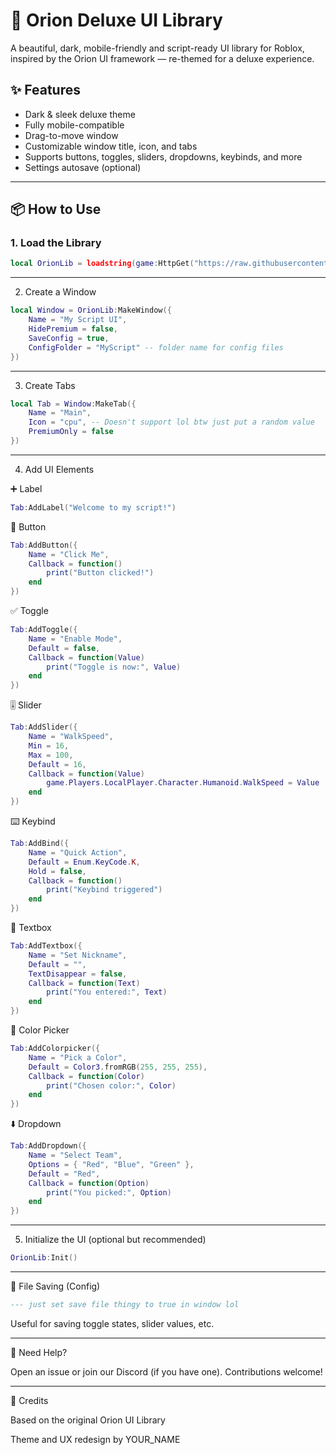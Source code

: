 # 🌌 Orion Deluxe UI Library

A beautiful, dark, mobile-friendly and script-ready UI library for Roblox, inspired by the Orion UI framework — re-themed for a deluxe experience.

## ✨ Features

- Dark & sleek deluxe theme
- Fully mobile-compatible
- Drag-to-move window
- Customizable window title, icon, and tabs
- Supports buttons, toggles, sliders, dropdowns, keybinds, and more
- Settings autosave (optional)

---

## 📦 How to Use

### 1. Load the Library

```lua
local OrionLib = loadstring(game:HttpGet("https://raw.githubusercontent.com/YOUR_USERNAME/YOUR_REPO/main/orion_deluxe_full.txt"))()
```

---

2. Create a Window
```lua
local Window = OrionLib:MakeWindow({
    Name = "My Script UI",
    HidePremium = false,
    SaveConfig = true,
    ConfigFolder = "MyScript" -- folder name for config files
})
```

---

3. Create Tabs
```lua
local Tab = Window:MakeTab({
    Name = "Main",
    Icon = "cpu", -- Doesn't support lol btw just put a random value
    PremiumOnly = false
})
```

---

4. Add UI Elements

➕ Label
```lua
Tab:AddLabel("Welcome to my script!")
```
🔘 Button
```lua
Tab:AddButton({
    Name = "Click Me",
    Callback = function()
        print("Button clicked!")
    end
})
```
✅ Toggle
```lua
Tab:AddToggle({
    Name = "Enable Mode",
    Default = false,
    Callback = function(Value)
        print("Toggle is now:", Value)
    end
})
```
🎚️ Slider
```lua
Tab:AddSlider({
    Name = "WalkSpeed",
    Min = 16,
    Max = 100,
    Default = 16,
    Callback = function(Value)
        game.Players.LocalPlayer.Character.Humanoid.WalkSpeed = Value
    end
})
```
⌨️ Keybind
```lua
Tab:AddBind({
    Name = "Quick Action",
    Default = Enum.KeyCode.K,
    Hold = false,
    Callback = function()
        print("Keybind triggered")
    end
})
```
🧾 Textbox
```lua
Tab:AddTextbox({
    Name = "Set Nickname",
    Default = "",
    TextDisappear = false,
    Callback = function(Text)
        print("You entered:", Text)
    end
})
```
🎨 Color Picker
```lua
Tab:AddColorpicker({
    Name = "Pick a Color",
    Default = Color3.fromRGB(255, 255, 255),
    Callback = function(Color)
        print("Chosen color:", Color)
    end
})
```
⬇️ Dropdown
```lua
Tab:AddDropdown({
    Name = "Select Team",
    Options = { "Red", "Blue", "Green" },
    Default = "Red",
    Callback = function(Option)
        print("You picked:", Option)
    end
})
```

---

5. Initialize the UI (optional but recommended)
```lua
OrionLib:Init()
```

---

📁 File Saving (Config)
```lua
--- just set save file thingy to true in window lol
```
Useful for saving toggle states, slider values, etc.



---

💬 Need Help?

Open an issue or join our Discord (if you have one). Contributions welcome!


---

🧠 Credits

Based on the original Orion UI Library

Theme and UX redesign by YOUR_NAME
